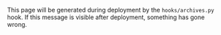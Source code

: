 This page will be generated during deployment by
the `hooks/archives.py` hook. If this message is visible
after deployment, something has gone wrong.